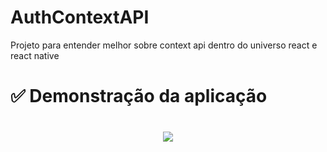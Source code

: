 # AuthContextAPI
Projeto para entender melhor sobre context api dentro do universo react e react native



# ✅ Demonstração da aplicação

<h1 align="center">
  <img src=/AuthContextAPI/public/AuthContext.gif />
</h1>

